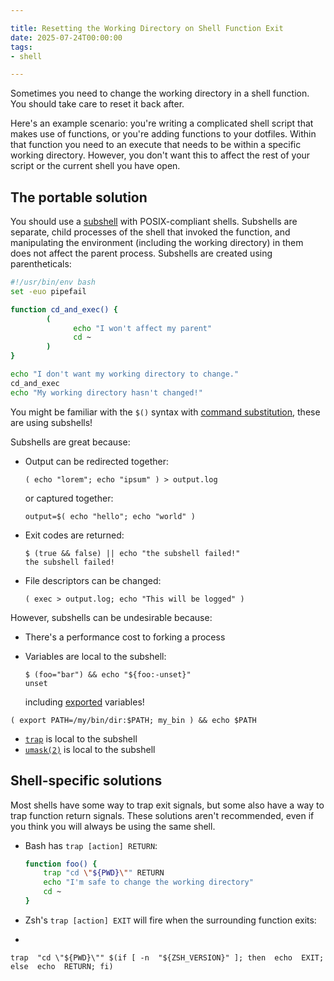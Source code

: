 ```yaml
---

title: Resetting the Working Directory on Shell Function Exit
date: 2025-07-24T00:00:00
tags:
- shell

---
```


Sometimes you need to change the working directory in a shell function. You should take care to reset it back after.

Here's an example scenario: you're writing a complicated shell script that makes use of functions, or you're adding functions to your dotfiles. Within that function you need to an execute that needs to be within a specific working directory. However, you don't want this to affect the rest of your script or the current shell you have open.

## The portable solution

You should use a [subshell](https://tldp.org/LDP/abs/html/subshells.html) with POSIX-compliant shells. Subshells are separate, child processes of the shell that invoked the function, and manipulating the environment (including the working directory) in them does not affect the parent process. Subshells are created using parentheticals:

```bash
#!/usr/bin/env bash
set -euo pipefail

function cd_and_exec() {
		(
			  echo "I won't affect my parent"
			  cd ~
		)
}

echo "I don't want my working directory to change."
cd_and_exec
echo "My working directory hasn't changed!"
```

You might be familiar with the `$()` syntax with [command substitution](https://www.gnu.org/software/bash/manual/html_node/Command-Substitution.html), these are using subshells!

Subshells are great because:

- Output can be redirected together:

	```shell
	( echo "lorem"; echo "ipsum" ) > output.log
	```

	or captured together:

	```shell
	output=$( echo "hello"; echo "world" )
	```

- Exit codes are returned:

	```shell
	$ (true && false) || echo "the subshell failed!"
	the subshell failed!
	```

- File descriptors can be changed:

	```shell
	( exec > output.log; echo "This will be logged" )
	```

However, subshells can be undesirable because:

- There's a performance cost to forking a process
- Variables are local to the subshell:

	```shell
	$ (foo="bar") && echo "${foo:-unset}"
	unset
	```

	including [exported](https://www.gnu.org/software/bash/manual/html_node/Bourne-Shell-Builtins.html#index-export) variables!

```shell
( export PATH=/my/bin/dir:$PATH; my_bin ) && echo $PATH
```

- [`trap`](https://man7.org/linux/man-pages/man1/trap.1p.html) is local to the subshell
- [`umask(2)`](https://linux.die.net/man/2/umask) is local to the subshell

## Shell-specific solutions

Most shells have some way to trap exit signals, but some also have a way to trap function return signals. These solutions aren't recommended, even if you think you will always be using the same shell.

- Bash has `trap [action] RETURN`:

	```bash
	function foo() {
	    trap "cd \"${PWD}\"" RETURN
	    echo "I'm safe to change the working directory"
	    cd ~
	}
	```

- Zsh's `trap [action] EXIT` will fire when the surrounding function exits:
- 

```shell
trap  "cd \"${PWD}\"" $(if [ -n  "${ZSH_VERSION}" ]; then  echo  EXIT; else  echo  RETURN; fi)
```
<!--stackedit_data:
eyJoaXN0b3J5IjpbMTc3NTM3MDQwNiwtOTgwMzAwNTMzXX0=
-->